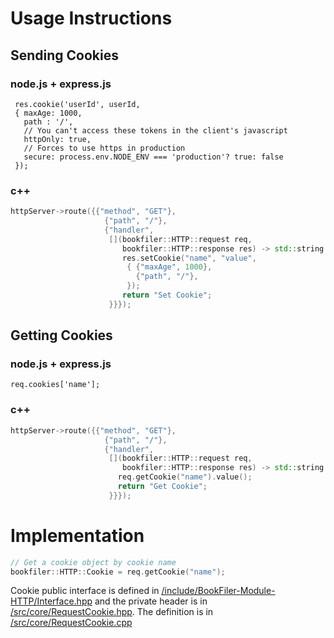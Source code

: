 # Usage Instructions
## Sending Cookies

### node.js + express.js
```node
 res.cookie('userId', userId,  
 { maxAge: 1000,
   path : '/',
   // You can't access these tokens in the client's javascript
   httpOnly: true,
   // Forces to use https in production
   secure: process.env.NODE_ENV === 'production'? true: false
 });
```

### c++
```cpp
httpServer->route({{"method", "GET"},
                     {"path", "/"},
                     {"handler",
                      [](bookfiler::HTTP::request req,
                         bookfiler::HTTP::response res) -> std::string {
                         res.setCookie("name", "value",  
                          { {"maxAge", 1000},
                            {"path", "/"},
                          });
                         return "Set Cookie";
                      }}});
```

## Getting Cookies

### node.js + express.js
```node
req.cookies['name'];
```

### c++
```cpp
httpServer->route({{"method", "GET"},
                     {"path", "/"},
                     {"handler",
                      [](bookfiler::HTTP::request req,
                         bookfiler::HTTP::response res) -> std::string {
                        req.getCookie("name").value();
                        return "Get Cookie";
                      }}});
```

# Implementation

```cpp
// Get a cookie object by cookie name
bookfiler::HTTP::Cookie = req.getCookie("name");
```
Cookie public interface is defined in [/include/BookFiler-Module-HTTP/Interface.hpp](/include/BookFiler-Module-HTTP/Interface.hpp) and the private header is in [/src/core/RequestCookie.hpp](/src/core/RequestCookie.hpp). The definition is in [/src/core/RequestCookie.cpp](/src/core/RequestCookie.cpp)
